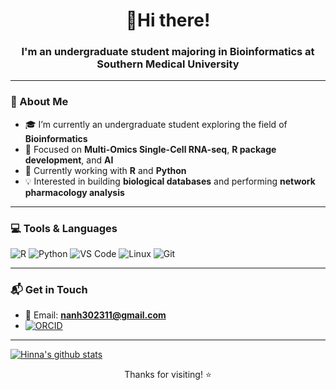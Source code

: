 <h1 align="center">👋Hi there!</h1>
<h3 align="center">I'm an undergraduate student majoring in Bioinformatics at Southern Medical University</h3>

---

### 🔬 About Me

- 🎓 I’m currently an undergraduate student exploring the field of **Bioinformatics**
- 🧬 Focused on **Multi-Omics Single-Cell RNA-seq**, **R package development**, and **AI**
- 🔧 Currently working with **R** and **Python**
- 💡 Interested in building **biological databases** and performing **network pharmacology analysis**

---

### 💻 Tools & Languages

![R](https://img.shields.io/badge/-R-276DC3?style=flat-square&logo=r)
![Python](https://img.shields.io/badge/-Python-3776AB?style=flat-square&logo=python)
![VS Code](https://img.shields.io/badge/-VSCode-007ACC?style=flat-square&logo=visual-studio-code)
![Linux](https://img.shields.io/badge/-Linux-FCC624?style=flat-square&logo=linux)
![Git](https://img.shields.io/badge/-Git-F05032?style=flat-square&logo=git)

---

### 📬 Get in Touch

- 📧 Email: **nanh302311@gmail.com**
- [![ORCID](https://img.shields.io/badge/ORCID-0009--0008--6932--3867-a6ce39?style=flat-square&logo=orcid&logoColor=white)](https://orcid.org/0009-0008-6932-3867)
  
---

[![Hinna's github stats](https://github-readme-stats.vercel.app/api?username=Hinna0818 "![Hinna's github stats")](https://github.com/anuraghazra/github-readme-stats)


<p align="center">Thanks for visiting! ⭐️</p>
